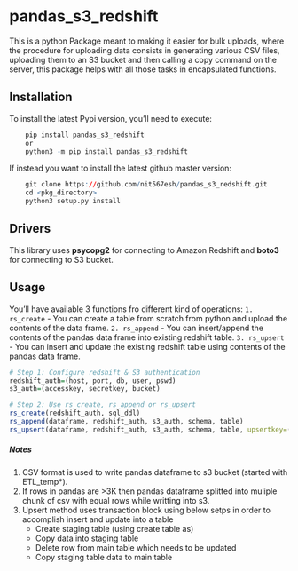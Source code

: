 pandas_s3_redshift
=============

This is a python Package meant to making it easier for bulk uploads, where the procedure for uploading data consists in generating various CSV files, uploading them to an S3 bucket and then calling a copy command on the server, this package helps with all those tasks in encapsulated functions.

Installation
------------

To install the latest Pypi version, you’ll need to execute:

``` r
    pip install pandas_s3_redshift
    or
    python3 -m pip install pandas_s3_redshift
```

If instead you want to install the latest github master version:

``` r
    git clone https://github.com/nit567esh/pandas_s3_redshift.git
    cd <pkg_directory>
    python3 setup.py install
```

Drivers
-------

This library uses **psycopg2** for connecting to Amazon Redshift and **boto3** for connecting to S3 bucket.

Usage
-----

You’ll have available 3 functions fro different kind of operations:
`1. rs_create` - You can create a table from scratch from python and upload the contents of the data frame.
`2. rs_append` - You can insert/append the contents of the pandas data frame into existing redshift table.
`3. rs_upsert` - You can insert and update the existing redshift table using contents of the pandas data frame.

``` r
# Step 1: Configure redshift & S3 authentication
redshift_auth=(host, port, db, user, pswd)
s3_auth=(accesskey, secretkey, bucket)

# Step 2: Use rs_create, rs_append or rs_upsert
rs_create(redshift_auth, sql_ddl)
rs_append(dataframe, redshift_auth, s3_auth, schema, table)
rs_upsert(dataframe, redshift_auth, s3_auth, schema, table, upsertkey=('cols',....))
```

##### Notes
1. CSV format is used to write pandas dataframe to s3 bucket (started with ETL_temp*). 
2. If rows in pandas are >3K then pandas dataframe splitted into muliple chunk of csv with equal rows while writting into s3.
1. Upsert method uses transaction block using below setps in order to accomplish insert and update into a table
   - Create staging table (using create table as)
   - Copy data into staging table
   - Delete row from main table which needs to be updated
   - Copy staging table data to main table
